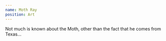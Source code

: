 ```yaml
---
name: Moth Ray
position: Art
---
```

Not much is known about the Moth, other than the fact that he comes from Texas...
